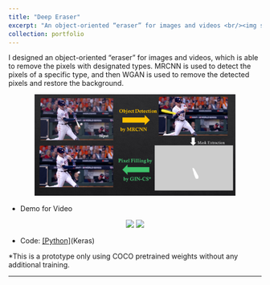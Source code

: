 ```yaml
---
title: "Deep Eraser"
excerpt: "An object-oriented “eraser” for images and videos <br/><img src='/figures/logo-eraser.png' width='400'>"
collection: portfolio
---
```




I designed an object-oriented “eraser” for images and videos, which is able to remove the pixels with designated types. MRCNN is used to detect the pixels of a specific type, and then WGAN is used to remove the detected pixels and restore the background.

<p align="center"><img src="/figures/Slide3.PNG" width="400" class="inline"/></p>

- Demo for Video
<p align="center">
<img src="/figures/clip1_borded.gif" width="250" class="inline"/>
<img src="/figures/clip1_erased.gif" width="250" class="inline"/></p>

- Code: [[Python]](https://github.com/Xiaoyang-Rebecca/DeepEraser)(Keras)


*This is a prototype only using COCO pretrained weights without any additional training.

---
<!-- << [Back](../) -->

